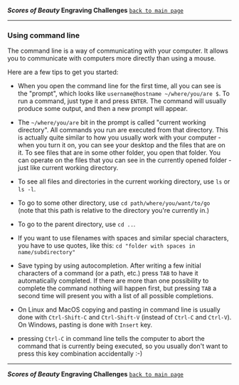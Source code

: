 **_Scores of Beauty_ Engraving Challenges**
[`back to main page`](README.md)

-------------------------------------------


### Using command line

The command line is a way of communicating with your computer.  It allows you to communicate with computers more directly than using a mouse.

Here are a few tips to get you started:

- When you open the command line for the first time, all you can see is the
  "prompt", which looks like `username@hostname ~/where/you/are $`.
  To run a command, just type it and press `ENTER`.  The command will usually
  produce some output, and then a new prompt will appear.

- The `~/where/you/are` bit in the prompt is called "current working directory".
  All commands you run are executed from that directory.  This is actually quite
  similar to how you usually work with your computer - when you turn it on, you
  can see your desktop and the files that are on it.  To see files that are in
  some other folder, you open that folder.  You can operate on the files that
  you can see in the currently opened folder - just like current working directory.

- To see all files and directories in the current working directory, use `ls` or `ls -l`.

- To go to some other directory, use `cd path/where/you/want/to/go`  
  (note that this path is relative to the directory you're currently in.)

- To go to the parent directory, use `cd ..`.

- If you want to use filenames with spaces and similar special characters,
  you have to use quotes, like this: `cd "folder with spaces in name/subdirectory"`

- Save typing by using autocompletion.  After writing a few initial characters
  of a command (or a path, etc.) press `TAB` to have it automatically completed.
  If there are more than one possibility to complete the command nothing will happen
  first, but pressing `TAB` a second time will present you with a list of all
  possible completions.

- On Linux and MacOS copying and pasting in command line is usually done
  with `Ctrl-Shift-C` and `Ctrl-Shift-V` (instead of `Ctrl-C` and `Ctrl-V`).
  On Windows, pasting is done with `Insert` key.

- pressing `Ctrl-C` in command line tells the computer to abort the command
  that is currently being executed, so you usually don't want to press this
  key combination accidentally :-)


-------------------------------------------
**_Scores of Beauty_ Engraving Challenges**
[`back to main page`](README.md)
